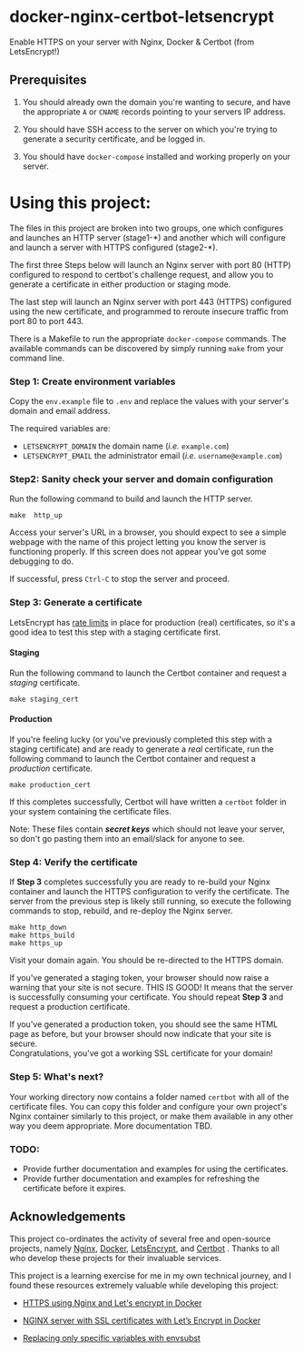# docker-nginx-certbot-letsencrypt

Enable HTTPS on your server with Nginx, Docker & Certbot (from LetsEncrypt!)

## Prerequisites

1. You should already own the domain you're wanting to secure, and have the 
   appropriate `A` or `CNAME` records pointing to your servers IP address.
   
2. You should have SSH access to the server on which you're trying to generate a
   security certificate, and be logged in.
   
3. You should have `docker-compose` installed and working properly on your 
   server.


# Using this project:

The files in this project are broken into two groups, one which configures and 
launches an HTTP server (stage1-\*) and another which will configure and
launch a server with HTTPS configured (stage2-\*).

The first three Steps below will launch an Nginx server with port 80 (HTTP) 
configured to respond to certbot's challenge request, and allow you to generate 
a certificate in either production or staging mode.

The last step will launch an Nginx server with port 443 (HTTPS) configured using
the new certificate, and programmed to reroute insecure traffic from port 80 to 
port 443.

There is a Makefile to run the appropriate `docker-compose` commands.  The 
available commands can be discovered by simply running `make` from your command 
line.


### Step 1: Create environment variables

Copy the `env.example` file to `.env` and replace the values with your server's 
domain and email address.

The required variables are:
* `LETSENCRYPT_DOMAIN` the domain name (_i.e._ `example.com`)
* `LETSENCRYPT_EMAIL` the administrator email (_i.e._ `username@example.com`)


### Step2: Sanity check your server and domain configuration

Run the following command to build and launch the HTTP server.

```shell
make  http_up
```

Access your server's URL in a browser, you should expect to see a simple webpage
with the name of this project letting you know the server is functioning 
properly. If this screen does not appear you've got some debugging to do.

If successful, press `Ctrl-C` to stop the server and proceed.


### Step 3:  Generate a certificate

LetsEncrypt has [rate limits](https://letsencrypt.org/docs/rate-limits/) in 
place for production (real) certificates, so it's a good idea to test 
this step with a staging certificate first.

#### Staging

Run the following command to launch the Certbot container and request a 
_staging_ certificate.

```shell
make staging_cert
```

#### Production

If you're feeling lucky (or you've previously completed this step with a staging 
certificate) and are ready to generate a _real_ certificate, run the following
command to launch the Certbot container and request a _production_ certificate.  

```shell
make production_cert
```

If this completes successfully, Certbot will have written a `certbot` folder in 
your system containing the certificate files.

Note:  These files contain _**secret keys**_ which should not leave your server,
so don't go pasting them into an email/slack for anyone to see.


### Step 4: Verify the certificate

If **Step 3** completes successfully you are ready to re-build your Nginx 
container and launch the HTTPS configuration to verify the certificate. The 
server from the previous step is likely still running, so execute the following 
commands to stop, rebuild, and re-deploy the Nginx server.

```shell
make http_down
make https_build
make https_up
```

Visit your domain again. You should be re-directed to the HTTPS domain. 

If you've generated a staging token, your browser should now raise a warning 
that your site is not secure. THIS IS GOOD! It means that the server is 
successfully consuming your certificate. You should repeat **Step 3** and 
request a production certificate.

If you've generated a production token, you should see the same HTML page as 
before, but your browser should now indicate that your site is secure.  
Congratulations, you've got a working SSL certificate for your domain!


### Step 5: What's next?

Your working directory now contains a folder named `certbot` with all of the 
certificate files.  You can copy this folder and configure your own project's
Nginx container similarly to this project, or make them available in any other
way you deem appropriate.  More documentation TBD.


### TODO:

* Provide further documentation and examples for using the certificates.
* Provide further documentation and examples for refreshing the certificate 
  before it expires.


## Acknowledgements

This project co-ordinates the activity of several free and open-source projects,
namely [Nginx](https://nginx.org/en/), [Docker](https://www.docker.com/), 
[LetsEncrypt](https://letsencrypt.org/), and [Certbot](https://certbot.eff.org/)
. Thanks to all who develop these projects for their invaluable services.

This project is a learning exercise for me in my own technical journey, and I 
found these resources extremely valuable while developing this project:

* [HTTPS using Nginx and Let's encrypt in Docker](
https://mindsers.blog/post/https-using-nginx-certbot-docker/)

* [NGINX server with SSL certificates with Let’s Encrypt in Docker](
https://medium.com/@agusnavce/nginx-server-with-ssl-certificates-with-lets-encrypt-in-docker-670caefc2e31)

* [Replacing only specific variables with envsubst](
https://unix.stackexchange.com/questions/294378/replacing-only-specific-variables-with-envsubst/294400#294400)